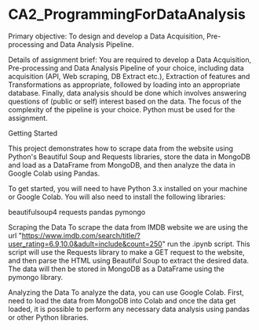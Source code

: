 # CA2_ProgrammingForDataAnalysis

Primary objective: To design and develop a Data Acquisition, Pre-processing and Data Analysis Pipeline.

Details of assignment brief: You are required to develop a Data Acquisition, Pre-processing and Data Analysis Pipeline of your choice, including data acquisition (API, Web scraping, DB Extract etc.), Extraction of features and Transformations as appropriate, followed by loading into an appropriate database. Finally, data analysis should be done which involves answering questions of (public or self) interest based on the data. The focus of the complexity of the pipeline is your choice. Python must be used for the assignment.

Getting Started

This project demonstrates how to scrape data from the website using Python's Beautiful Soup and Requests libraries, store the data in MongoDB and load as a DataFrame from MongoDB, and then analyze the data in Google Colab using Pandas. 

To get started, you will need to have Python 3.x installed on your machine or Google Colab. You will also need to install the following libraries:

beautifulsoup4
requests
pandas
pymongo

Scraping the Data
To scrape the data from IMDB website we are using the url "https://www.imdb.com/search/title/?user_rating=6.9,10.0&adult=include&count=250" run the .ipynb script. This script will use the Requests library to make a GET request to the website, and then parse the HTML using Beautiful Soup to extract the desired data. The data will then be stored in MongoDB as a DataFrame using the pymongo library.

Analyzing the Data
To analyze the data, you can use Google Colab. First, need to load the data from MongoDB into Colab and once the data get loaded, it is possible to perform any necessary data analysis using pandas or other Python libraries.
